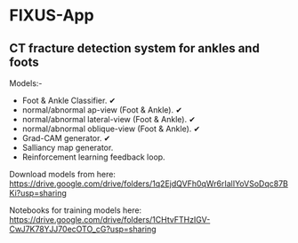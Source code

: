 # FIXUS-App
 CT fracture detection system for ankles and foots
 -------------------------------------------------
 
 Models:-
 
 - Foot & Ankle Classifier. ✔
 - normal/abnormal ap-view (Foot & Ankle). ✔
 - normal/abnormal lateral-view (Foot & Ankle). ✔
 - normal/abnormal oblique-view (Foot & Ankle). ✔
 - Grad-CAM generator. ✔
 - Salliancy map generator.
 - Reinforcement learning feedback loop.

Download models from here: https://drive.google.com/drive/folders/1q2EjdQVFh0qWr6rIalIYoVSoDqc87BKi?usp=sharing

Notebooks for training models here: https://drive.google.com/drive/folders/1CHtvFTHzIGV-CwJ7K78YJJ70ecOTO_cG?usp=sharing
